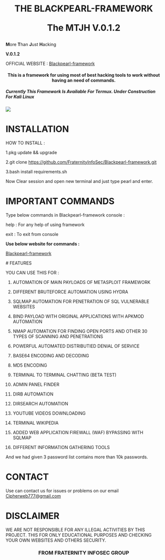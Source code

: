 <H1 align="center">

THE BLACKPEARL-FRAMEWORK 
<p>
  The MTJH V.0.1.2

</H1>
<p><b>M</b>ore <b>T</b>han <b>J</b>ust <b>H</b>acking</p><p><b>V.0.1.2</b></h4></p>
<p>OFFICIAL WEBSITE :
<a href="https://blackpearlframework.weebly.com/">Blackpearl-framework</a></p>
<H4 align="center">This is a framework for using most of best hacking tools to work without having an need of commands.</H4> 

<h5>Currently This Framework Is Available For Termux. Under Construction For Kali Linux</h5> 

<img src="https://github.com/FraternityInfoSec/Blackpearl-framework/blob/master/Photo_1601990491883.png">

# INSTALLATION 

HOW TO INSTALL :

1.pkg update && upgrade 

2.git clone https://github.com/FraternityInfoSec/Blackpearl-framework.git

3.bash install requirements.sh





Now Clear session and open new terminal and just type pearl and enter.

# IMPORTANT COMMANDS

Type below commands in Blackpearl-framework console : 

help   : For any help of using framework 

exit   : To exit from console

<p><b>Use below website for commands :</b></p><p>
<a href="https://blackpearlframework.weebly.com/">Blackpearl-framework</a></p>
</p>
# FEATURES 

YOU CAN USE THIS FOR :

1.  AUTOMATION OF MAIN PAYLOADS OF METASPLOIT FRAMEWORK 

2.  DIFFERENT BRUTEFORCE AUTOMATION USING HYDRA 

3.  SQLMAP AUTOMATION FOR PENETRATION OF SQL VULNERABLE WEBSITES 

4.  BIND PAYLOAD WITH ORIGINAL APPLICATIONS WITH APKMOD AUTOMATION

5.  NMAP AUTOMATION FOR FINDING OPEN PORTS AND OTHER 30 TYPES OF SCANNING AND PENETRATIONS

6.  POWERFUL AUTOMATED DISTRIBUTIED DENIAL OF SERVICE 

7.  BASE64 ENCODING AND DECODING 

8.  MD5 ENCODING 

9.  TERMINAL TO TERMINAL CHATTING (BETA TEST) 

10. ADMIN PANEL FINDER

11. DIRB AUTOMATiON

12. DIRSEARCH AUTOMATION

13. YOUTUBE VIDEOS DOWNLOADING

14. TERMINAL WIKIPEDIA 

15. ADDED WEB APPLICATION FIREWALL (WAF) BYPASSING WITH SQLMAP

16. DIFFERENT INFORMATION GATHERING TOOLS
<p>
And we had given 3 password list contains more than 10k passwords. 

# CONTACT 

Use can contact us for issues or problems on our email Cipherweb777@gmail.com 

# DISCLAIMER 

WE ARE NOT RESPONSIBLE FOR ANY ILLEGAL ACTIVITIES BY THIS PROJECT. THIS FOR ONLY EDUCATIONAL PURPOSES AND CHECKING YOUR OWN WEBSITES AND OTHERS SECURITY. 

<H3 align="center"> FROM FRATERNITY INFOSEC GROUP</H3>




